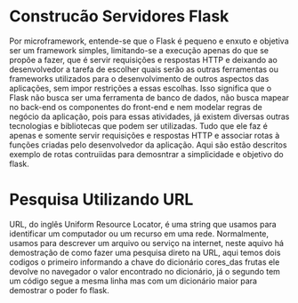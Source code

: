 # Construcão Servidores Flask
 Por microframework, entende-se que o Flask é pequeno e enxuto e objetiva ser um framework simples, limitando-se a execução apenas do que se propõe a fazer, que é servir requisições e respostas HTTP e deixando ao desenvolvedor a tarefa de escolher quais serão as outras ferramentas ou frameworks utilizados para o desenvolvimento de outros aspectos das aplicações, sem impor restrições a essas escolhas. Isso significa que o Flask não busca ser uma ferramenta de banco de dados, não busca mapear no back-end os componentes do front-end e nem modelar regras de negócio da aplicação, pois para essas atividades, já existem diversas outras tecnologias e bibliotecas que podem ser utilizadas. Tudo que ele faz é apenas e somente servir requisições e respostas HTTP e associar rotas à funções criadas pelo desenvolvedor da aplicação.
Aqui são estão descritos exemplo de rotas contruiidas para demosntrar a simplicidade e objetivo do flask.

# Pesquisa Utilizando URL
URL, do inglês Uniform Resource Locator, é uma string que usamos para identificar um computador ou um recurso em uma rede. Normalmente, usamos para descrever um arquivo ou serviço na internet, neste aquivo há demostração de como fazer uma pesquisa direto na URL, aqui temos dois codigos o primeiro informando a chave do dicionário cores_das frutas ele devolve no navegador o valor encontrado no dicionário, já o segundo tem um código segue a mesma linha mas com um dicionário maior para demostrar o poder fo flask.
